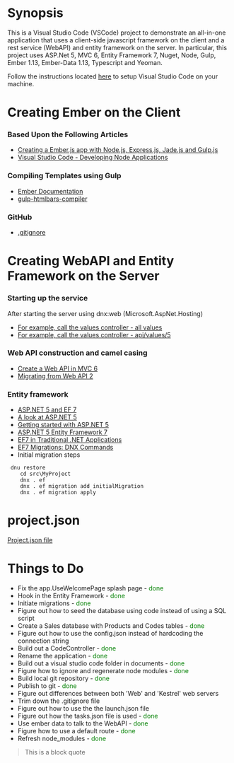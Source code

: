 # Synopsis

This is a Visual Studio Code (VSCode) project to demonstrate an all-in-one application that uses a client-side 
javascript framework on the client and a rest service (WebAPI) and entity framework on the server. In particular,
this project uses ASP.Net 5, MVC 6, Entity Framework 7, Nuget, Node, Gulp, Ember 1.13, Ember-Data 1.13, Typescript and Yeoman.

Follow the instructions located [here](https://code.visualstudio.com/) to setup Visual Studio Code on your
machine.

# Creating Ember on the Client

### Based Upon the Following Articles

- [Creating a Ember.js app with Node.js, Express.js, Jade.js and Gulp.js](http://jb.demonte.fr/blog/nodejs-app-with-expressjs-emberjs-stylus-jade-handlebars-jquery-gulpjs/)
- [Visual Studio Code - Developing Node Applications](https://code.visualstudio.com/Docs/nodejs)

### Compiling Templates using Gulp

- [Ember Documentation](http://emberjs.com/blog/2015/02/05/compiling-templates-in-1-10-0.html)
- [gulp-htmlbars-compiler](https://www.npmjs.com/package/gulp-htmlbars-compiler)

### GitHub

- [.gitignore](https://help.github.com/articles/ignoring-files/)

# Creating WebAPI and Entity Framework on the Server

### Starting up the service

After starting the server using dnx:web (Microsoft.AspNet.Hosting) 

- [For example, call the values controller - all values](http://localhost:5000/api/values) 
- [For example, call the values controller - api/values/5](http://localhost:5000/api/values/1)

### Web API construction and camel casing
 
- [Create a Web API in MVC 6](http://www.asp.net/vnext/overview/aspnet-vnext/create-a-web-api-with-mvc-6)
- [Migrating from Web API 2](http://docs.asp.net/en/latest/mvc/migration/migratingfromwebapi2.html)

### Entity framework

- [ASP.NET 5 and EF 7](http://www.dotnetcurry.com/showarticle.aspx?ID=1128)
- [A look at ASP.NET 5 ](http://wildermuth.com/2015/03/17/A_Look_at_ASP_NET_5_Part_3_-_EF7)
- [Getting started with ASP.NET 5](http://bitoftech.net/2014/11/18/getting-started-asp-net-5-mvc-6-web-api-entity-framework-7/)
- [ASP.NET 5 Entity Framework 7](http://stephenwalther.com/archive/2015/01/17/asp-net-5-and-angularjs-part-4-using-entity-framework-7)
- [EF7 in Traditional .NET Applications](https://github.com/aspnet/EntityFramework/wiki/Using-EF7-in-Traditional-.NET-Applications)
- [EF7 Migrations: DNX Commands](http://www.bricelam.net/2014/09/14/migrations-on-k.html)
- Initial migration steps

<pre><code>	dnu restore	
	cd src\MyProject	
	dnx . ef		
	dnx . ef migration add initialMigration	
	dnx . ef migration apply
</code></pre>

# project.json

[Project.json file](https://github.com/aspnet/Home/wiki/Project.json-file)

# Things to Do

- Fix the app.UseWelcomePage splash page - <font color='green'>done</font>
- Hook in the Entity Framework - <font color='green'>done</font>
- Initiate migrations - <font color='green'>done</font>
- Figure out how to seed the database using code instead of using a SQL script
- Create a Sales database with Products and Codes tables - <font color='green'>done</font>
- Figure out how to use the config.json instead of hardcoding the connection string
- Build out a CodeController - <font color='green'>done</font>
- Rename the application - <font color='green'>done</font>
- Build out a visual studio code folder in documents - <font color='green'>done</font>
- Figure how to ignore and regenerate node modules - <font color='green'>done</font>
- Build local git repository - <font color='green'>done</font>
- Publish to git - <font color='green'>done</font>
- Figure out differences between both 'Web' and 'Kestrel' web servers
- Trim down the .gitignore file
- Figure out how to use the the launch.json file
- Figure out how the tasks.json file is used - <font color='green'>done</font>
- Use ember data to talk to the WebAPI - <font color='green'>done</font>
- Figure how to use a default route - <font color='green'>done</font>
- Refresh node_modules - <font color='green'>done</font>

>This is a block quote
